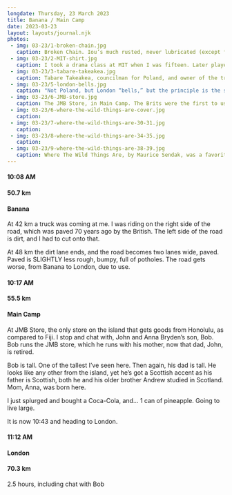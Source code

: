 ```yaml
---
longdate: Thursday, 23 March 2023
title: Banana / Main Camp
date: 2023-03-23
layout: layouts/journal.njk
photos:
 - img: 03-23/1-broken-chain.jpg
   caption: Broken Chain. Iou’s much rusted, never lubricated (except for water and salt water) chain breaks only minutes after I wonder if it will break. Takes 5+ hours to have him back on the road.
 - img: 03-23/2-MIT-shirt.jpg
   caption: I took a drama class at MIT when I was fifteen. Later played softball for the  MIT Film Department for 14 years, from age 23 — 37, till I moved to Texas. This kind gent offered us a much-needed lift from the bush in Paris, to the village of Poland, after the chain of Iou’s motorcycle broke.
 - img: 03-23/3-tabare-takeakea.jpg
   caption: Tabare Takeakea, councilman for Poland, and owner of the trading store, and copra operation opposite it. This is the only store on the island that IS a trading store. Yes, they accept cash, but will also accept payment in bags of copra. Much of the population is living via local subsistence — fish and whatever scant crops they an grow — and often on the government dole, due to lack of jobs. Which means the population — often regardless of having a full-time job — turns to copra as income, the products that has been the island’s economic foundation for generations.
 - img: 03-23/5-london-bells.jpg
   caption: "Not Poland, but London “bells,” but the principle is the same: large propane tanks. They sound wonderful."
 - img: 03-23/6-JMB-store.jpg
   caption: The JMB Store, in Main Camp. The Brits were the first to use Christmas Island for military testing — atomic bombs — back in the late 1950s. Then the Americans came in and did the same, through 1963. In all my years I never knew the US did that, and I’m fairly well-schooled in Christmas Island history. So if I am unaware, am certain most citizens of the United States have no idea. The British camp was between the ocean and the main road. The U.S. camp was on the other side of the road, and these buildings were once part of the U.S. occupation. The store was found by Scotsman John Bryden, and he’s since passed operation on to is wife, Anna, a native of Kiritimati and son, Bob. Bob, looking every inch a local, has a Scottish accent, having been schooled back in Scotland, along with his brother.
 - img: 03-23/6-where-the-wild-things-are-cover.jpg
   caption:
 - img: 03-23/7-where-the-wild-things-are-30-31.jpg
   caption:
 - img: 03-23/8-where-the-wild-things-are-34-35.jpg
   caption:
 - img: 03-23/9-where-the-wild-things-are-38-39.jpg
   caption: Where The Wild Things Are, by Maurice Sendak, was a favorite book as a kid. The ship, the palm trees, the adventure! Once back to the States, will send a small stack of these back to Kiritimati, for Tureta and other primary school teachers. Why has it taken me all these years to make the connection between this book, my affinity for palm trees, and this island? My mother reading me this book certainly predates my understanding of my grandfather living here.
---
```

#### 10:08 AM
#### 50.7 km
#### Banana

At 42 km a truck was coming at me. I was riding on the right side of the road, which was paved 70 years ago by the British. The left side of the road is dirt, and I had to cut onto that.

At 48 km the dirt lane ends, and the road becomes two lanes wide, paved. Paved is SLIGHTLY less rough, bumpy, full of potholes. The road gets worse, from Banana to London, due to use.

#### 10:17 AM
#### 55.5 km
#### Main Camp

At JMB Store, the only store on the island that gets goods from Honolulu, as compared to Fiji. I stop and chat with, John and Anna Bryden’s son, Bob. Bob runs the JMB store, which he runs with his mother, now that dad, John, is retired.

Bob is tall. One of the tallest I’ve seen here. Then again, his dad is tall. He looks like any other from the island, yet he’s got a Scottish accent as his father is Scottish, both he and his older brother Andrew studied in Scotland.  Mom, Anna, was born here.

I just splurged and bought a Coca-Cola, and… 1 can of pineapple. Going to live large.

It is now 10:43 and heading to London.

#### 11:12 AM
#### London
#### 70.3 km

2.5 hours, including chat with Bob
